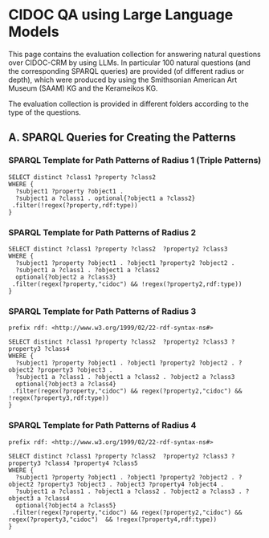 # CIDOC QA using Large Language Models

This page contains the evaluation collection for answering natural questions  over CIDOC-CRM by using LLMs. 
In particular 100  natural questions (and the corresponding SPARQL queries) are provided  (of different radius or depth), which were produced by using the Smithsonian American Art Museum (SAAM) KG and the Kerameikos KG.

The evaluation collection is provided in different folders according to the type of the questions.

## A. SPARQL Queries for Creating the Patterns

### SPARQL Template for Path Patterns of Radius 1 (Triple Patterns)


```sparql
SELECT distinct ?class1 ?property ?class2
WHERE {
  ?subject1 ?property ?object1 . 
  ?subject1 a ?class1 . optional{?object1 a ?class2} 
 .filter(!regex(?property,rdf:type))
}
```
### SPARQL Template for Path Patterns of Radius 2 

```sparql
SELECT distinct ?class1 ?property ?class2  ?property2 ?class3
WHERE {
  ?subject1 ?property ?object1 . ?object1 ?property2 ?object2 .
  ?subject1 a ?class1 . ?object1 a ?class2
  optional{?object2 a ?class3} 
 .filter(regex(?property,"cidoc") && !regex(?property2,rdf:type))
}
```

### SPARQL Template for Path Patterns of Radius 3

```sparql
prefix rdf: <http://www.w3.org/1999/02/22-rdf-syntax-ns#>

SELECT distinct ?class1 ?property ?class2  ?property2 ?class3 ?property3 ?class4
WHERE {
  ?subject1 ?property ?object1 . ?object1 ?property2 ?object2 . ?object2 ?property3 ?object3 .
  ?subject1 a ?class1 . ?object1 a ?class2 . ?object2 a ?class3
  optional{?object3 a ?class4} 
 .filter(regex(?property,"cidoc") && regex(?property2,"cidoc") && !regex(?property3,rdf:type))
}
```

### SPARQL Template for Path Patterns of Radius 4
```sparql
prefix rdf: <http://www.w3.org/1999/02/22-rdf-syntax-ns#>

SELECT distinct ?class1 ?property ?class2  ?property2 ?class3 ?property3 ?class4 ?property4 ?class5
WHERE {
  ?subject1 ?property ?object1 . ?object1 ?property2 ?object2 . ?object2 ?property3 ?object3 . ?object3 ?property4 ?object4 .
  ?subject1 a ?class1 . ?object1 a ?class2 . ?object2 a ?class3 . ?object3 a ?class4
  optional{?object4 a ?class5} 
 .filter(regex(?property,"cidoc") && regex(?property2,"cidoc") && regex(?property3,"cidoc")  && !regex(?property4,rdf:type))
}


```

